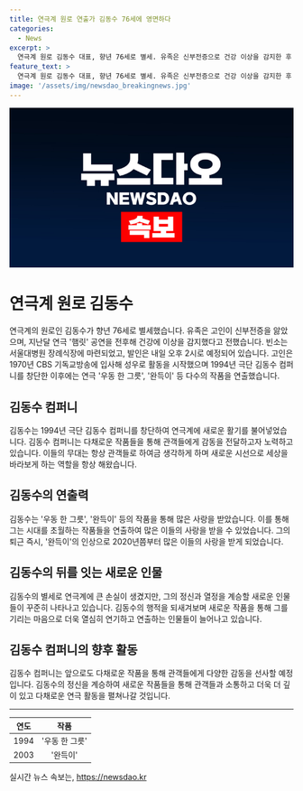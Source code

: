 ```yaml
---
title: 연극계 원로 연출가 김동수 76세에 영면하다
categories:
  - News
excerpt: >
  연극계 원로 김동수 대표, 향년 76세로 별세. 유족은 신부전증으로 건강 이상을 감지한 후 별세했다고 전했으며, 빈소는 서울대병원 장례식장에 마련됐고 발인은 내일 오후 2시로 예정되어 있다. 고인은 1970년 CBS 기독교방송에서 성우로 활동을 시작해 우동 한 그릇, 완득이 등 다수의 작품을 연출한 극단 김동수 컴퍼니를 창단한 인물이다.
feature_text: >
  연극계 원로 김동수 대표, 향년 76세로 별세. 유족은 신부전증으로 건강 이상을 감지한 후 별세했다고 전했으며, 빈소는 서울대병원 장례식장에 마련됐고 발인은 내일 오후 2시로 예정되어 있다. 고인은 1970년 CBS 기독교방송에서 성우로 활동을 시작해 우동 한 그릇, 완득이 등 다수의 작품을 연출한 극단 김동수 컴퍼니를 창단한 인물이다.
image: '/assets/img/newsdao_breakingnews.jpg'
---
```


<p><img src="/assets/img/newsdao_breakingnews.jpg" alt="koreaapp 속보" /></p>

<h1>연극계 원로 김동수</h1>

<p data-ke-size="size16">연극계의 원로인 김동수가 향년 76세로 별세했습니다. 유족은 고인이 신부전증을 앓았으며, 지난달 연극 '햄릿' 공연을 전후해 건강에 이상을 감지했다고 전했습니다. 빈소는 서울대병원 장례식장에 마련되었고, 발인은 내일 오후 2시로 예정되어 있습니다. 고인은 1970년 CBS 기독교방송에 입사해 성우로 활동을 시작했으며 1994년 극단 김동수 컴퍼니를 창단한 이후에는 연극 '우동 한 그릇', '완득이' 등 다수의 작품을 연출했습니다.</p>

<h2 data-ke-size="size26">김동수 컴퍼니</h2>

<p data-ke-size="size16">김동수는 1994년 극단 김동수 컴퍼니를 창단하여 연극계에 새로운 활기를 불어넣었습니다. 김동수 컴퍼니는 다채로운 작품들을 통해 관객들에게 감동을 전달하고자 노력하고 있습니다. 이들의 무대는 항상 관객들로 하여금 생각하게 하며 새로운 시선으로 세상을 바라보게 하는 역할을 항상 해왔습니다.</p>

<h2 data-ke-size="size26">김동수의 연출력</h2>

<p data-ke-size="size16">김동수는 '우동 한 그릇', '완득이' 등의 작품을 통해 많은 사랑을 받았습니다. 이를 통해 그는 시대를 초월하는 작품들을 연출하여 많은 이들의 사랑을 받을 수 있었습니다. 그의 퇴근 즉시, '완득이'의 인상으로 2020년쯤부터 많은 이들의 사랑을 받게 되었습니다.</p>

<h2 data-ke-size="size26">김동수의 뒤를 잇는 새로운 인물</h2>

<p data-ke-size="size16">김동수의 별세로 연극계에 큰 손실이 생겼지만, 그의 정신과 열정을 계승할 새로운 인물들이 꾸준히 나타나고 있습니다. 김동수의 행적을 되새겨보며 새로운 작품을 통해 그를 기리는 마음으로 더욱 열심히 연기하고 연출하는 인물들이 늘어나고 있습니다.</p>

<h2 data-ke-size="size26">김동수 컴퍼니의 향후 활동</h2>

<p data-ke-size="size16">김동수 컴퍼니는 앞으로도 다채로운 작품을 통해 관객들에게 다양한 감동을 선사할 예정입니다. 김동수의 정신을 계승하여 새로운 작품들을 통해 관객들과 소통하고 더욱 더 깊이 있고 다채로운 연극 활동을 펼쳐나갈 것입니다.</p>

<hr>

<table>
    <thead>
        <tr>
            <th style="text-align: center;">연도</th>
            <th style="text-align: center;">작품</th>
        </tr>
    </thead>
    <tbody>
        <tr>
            <td style="text-align: center;">1994</td>
            <td style="text-align: center;">'우동 한 그릇'</td>
        </tr>
        <tr>
            <td style="text-align: center;">2003</td>
            <td style="text-align: center;">'완득이'</td>
        </tr>
    </tbody>
</table>
실시간 뉴스 속보는, <a href="https://newsdao.kr" rel="dofollow">https://newsdao.kr</a>


